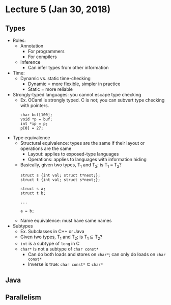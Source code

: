 # Lecture 5 (Jan 30, 2018)
## Types
* Roles:
  * Annotation
    * For programmers
    * For compilers
  * Inference
    * Can infer types from other information
* Time: 
  * Dynamic vs. static time-checking
    * Dynamic = more flexible, simpler in practice
    * Static = more reliable
* Strongly-typed languages: you cannot escape type checking
  * Ex. OCaml is strongly typed. C is not; you can subvert type checking with pointers.
    ```
    char buf[100];
    void *p = buf;
    int *ip = p;
    p[0] = 27;
    ```
* Type equivalence
  * Structural equivalence: types are the same if their layout or operations are the same
    * Layout: applies to exposed-type languages
    * Operations: applies to languages with information hiding
  * Basically, given two types, T<sub>1</sub> and T<sub>2</sub>; is T<sub>1</sub> ≡ T<sub>2</sub>?
    ```
    struct s {int val; struct t*next;};
    struct t {int val; struct s*next;};
    
    struct s a;
    struct t b;
    
    ...
    
    a = b;
    ```
  * Name equivalence: must have same names
* Subtypes
  * Ex. Subclasses in C++ or Java
  * Given two types, T<sub>1</sub> and T<sub>2</sub>; is T<sub>1</sub> ⊆ T<sub>2</sub>?
  * `int` is a subtype of `long` in C
  * `char*` is not a subtype of `char const*`
    * Can do both loads and stores on `char*`; can only do loads on `char const*`
    * Inverse is true: `char const*` ⊆ `char*`


## Java

## Parallelism

